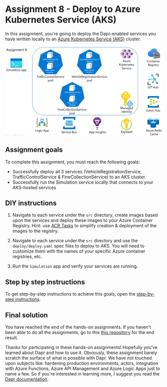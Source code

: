 # Assignment 8 - Deploy to Azure Kubernetes Service (AKS)

In this assignment, you're going to deploy the Dapr-enabled services you have written locally to an [Azure Kubernetes Service (AKS)](https://docs.microsoft.com/en-us/azure/aks/) cluster.

![architecture](./img/architecture.png)

## Assignment goals

To complete this assignment, you must reach the following goals:

- Successfully deploy all 3 services (VehicleRegistrationService, TrafficControlService & FineCollectionService) to an AKS cluster.
- Successfully run the Simulation service locally that connects to your AKS-hosted services

## DIY instructions

1. 	Navigate to each service under the `src` directory, create images based upon the services and deploy these images to your Azure Container Registry. Hint: use [ACR Tasks](https://docs.microsoft.com/en-us/azure/container-registry/container-registry-tasks-overview) to simplify creation & deployment of the images to the registry.

2. 	Navigate to each service under the `src` directory and use the `deploy/deploy.yaml` spec files to deploy to AKS. You will need to customize them with the
   	names of your specific Azure container registries, etc.

3.	Run the `Simulation` app and verify your services are running.

## Step by step instructions

To get step-by-step instructions to achieve this goals, open the [step-by-step instructions](step-by-step.md).

## Final solution

You have reached the end of the hands-on assignments. If you haven't been able to do all the assignments, go to this [this repository](https://github.com/edwinvw/dapr-traffic-control) for the end result.

Thanks for participating in these hands-on assignments! Hopefully you've learned about Dapr and how to use it. Obviously, these assignment barely scratch the surface of what is possible with Dapr. We have not touched upon subjects like: hardening production environments, actors, integration with Azure Functions, Azure API Management and Azure Logic Apps just to name a few. So if you're interested in learning more, I suggest you read the [Dapr documentation](https://docs.dapr.io).